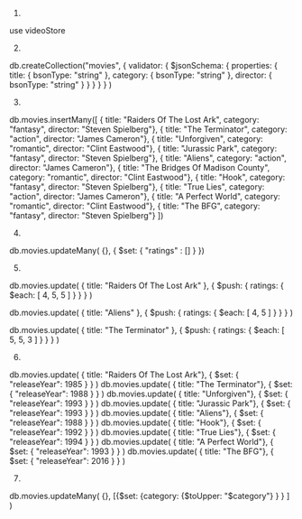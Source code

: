 1.
use videoStore

2.
db.createCollection("movies", {
    validator: {
      $jsonSchema: {
        properties: {
          title: { bsonType: "string" },
          category: { bsonType: "string" },
          director: { bsonType: "string" }
       }
     }
    }
  }
)

3.
db.movies.insertMany([
   { title: "Raiders Of The Lost Ark", category: "fantasy", director: "Steven Spielberg"},
   { title: "The Terminator", category: "action", director: "James Cameron"},
   { title: "Unforgiven", category: "romantic", director: "Clint Eastwood"},
   { title: "Jurassic Park", category: "fantasy", director: "Steven Spielberg"},
   { title: "Aliens", category: "action", director: "James Cameron"},
   { title: "The Bridges Of Madison County", category: "romantic", director: "Clint Eastwood"},
   { title: "Hook", category: "fantasy", director: "Steven Spielberg"},
   { title: "True Lies", category: "action", director: "James Cameron"},
   { title: "A Perfect World", category: "romantic", director: "Clint Eastwood"},
   { title: "The BFG", category: "fantasy", director: "Steven Spielberg"}
])

4.
db.movies.updateMany( {}, 
  { $set: { "ratings" : [] } })

5.
db.movies.update(
   { title: "Raiders Of The Lost Ark" },
   { $push: { ratings: { $each: [ 4, 5, 5 ] } } }
)

db.movies.update(
   { title: "Aliens" },
   { $push: { ratings: { $each: [ 4, 5 ] } } }
)

db.movies.update(
   { title: "The Terminator" },
   { $push: { ratings: { $each: [ 5, 5, 3 ] } } }
)

6.
db.movies.update( { title: "Raiders Of The Lost Ark"}, { $set: { "releaseYear": 1985 } } )
db.movies.update( { title: "The Terminator"}, { $set: { "releaseYear": 1988 } } )
db.movies.update( { title: "Unforgiven"}, { $set: { "releaseYear": 1993 } } )
db.movies.update( { title: "Jurassic Park"}, { $set: { "releaseYear": 1993 } } )
db.movies.update( { title: "Aliens"}, { $set: { "releaseYear": 1988 } } )
db.movies.update( { title: "Hook"}, { $set: { "releaseYear": 1992 } } )
db.movies.update( { title: "True Lies"}, { $set: { "releaseYear": 1994 } } )
db.movies.update( { title: "A Perfect World"}, { $set: { "releaseYear": 1993 } } )
db.movies.update( { title: "The BFG"}, { $set: { "releaseYear": 2016 } } )

7.
db.movies.updateMany( {}, [{$set: {category: {$toUpper: "$category"} } } ] )